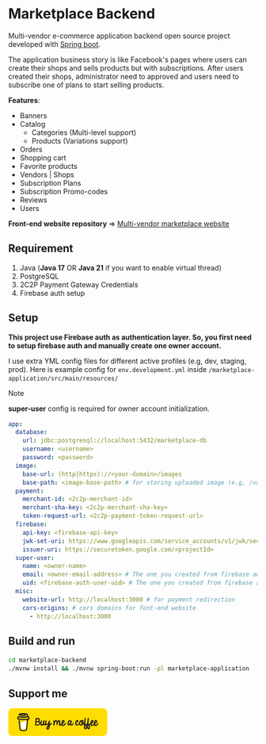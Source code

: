 # Marketplace Backend

Multi-vendor e-commerce application backend open source project developed with [Spring boot](https://spring.io/projects/spring-boot/).

The application business story is like Facebook's pages where users can create their shops and sells products but with subscriptions. After users created their shops, administrator need to approved and users need to subscribe one of plans to start selling products.

**Features**:
<ul>
	<li>Banners</li>
	<li>
		Catalog
		<ul>
			<li>Categories (Multi-level support)</li>
			<li>Products (Variations support)</li>
		</ul>
	</li>
	<li>Orders</li>
	<li>Shopping cart</li>
	<li>Favorite products</li>
	<li>Vendors | Shops</li>
	<li>Subscription Plans</li>
	<li>Subscription Promo-codes</li>
	<li>Reviews</li>
	<li>Users</li>
</ul>


**Front-end website repository** => [Multi-vendor marketplace website](https://github.com/phyohtetarkar/marketplace-web/)


## Requirement

<ol>
	<li>Java (<b>Java 17</b> OR <b>Java 21</b> if you want to enable virtual thread)</li>
	<li>PostgreSQL</li>
	<li>2C2P Payment Gateway Credentials</li>
	<li>Firebase auth setup</li>
</ol>

## Setup

**This project use Firebase auth as authentication layer. So, you first need to setup firebase auth and manually create one owner account.**

I use extra YML config files for different active profiles (e.g, dev, staging, prod). Here is example config for `env.development.yml` inside `/marketplace-application/src/main/resources/`

> [!NOTE]
> <b>super-user</b> config is required for owner account initialization.

```yml
app:
  database:
    url: jdbc:postgresql://localhost:5432/marketplace-db
    username: <username>
    password: <password>
  image:
    base-url: (http|https)://<your-domain>/images
    base-path: <image-base-path> # for storing uploaded image (e.g, /var/www/html/images)
  payment:
    merchant-id: <2c2p-merchant-id>
    merchant-sha-key: <2c2p-merchant-sha-key>
    token-request-url: <2c2p-payment-token-request-url>
  firebase:
    api-key: <firebase-api-key>
    jwk-set-uri: https://www.googleapis.com/service_accounts/v1/jwk/securetoken%40system.gserviceaccount.com
    issuer-uri: https://securetoken.google.com/<projectId>
  super-user:
    name: <owner-name>
    email: <owner-email-address> # The one you created from firebase auth
    uid: <firebase-auth-user-uid> # The one you created from firebase auth
  misc:
    website-url: http://localhost:3000 # for payment redirection
    cors-origins: # cors domains for font-end website
      - http://localhost:3000
```

## Build and run

```bash
cd marketplace-backend
./mvnw install && ./mvnw spring-boot:run -pl marketplace-application
```

## Support me

<a href="https://www.buymeacoffee.com/yzox2vc1i">
	<img src="images/bmc-button.png" width="200">
</a>


